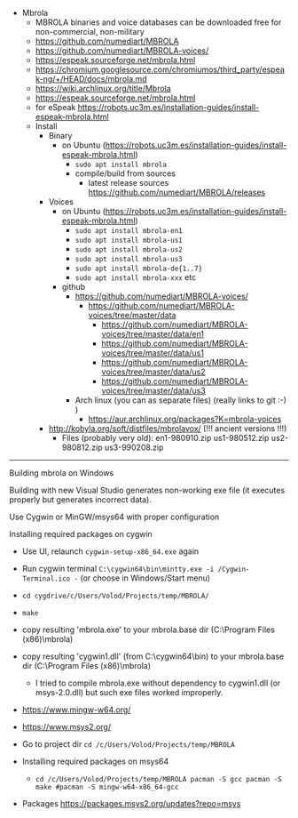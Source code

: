 
 - Mbrola
   - MBROLA binaries and voice databases can be downloaded free for non-commercial, non-military
   - https://github.com/numediart/MBROLA
   - https://github.com/numediart/MBROLA-voices/
   - https://espeak.sourceforge.net/mbrola.html
   - https://chromium.googlesource.com/chromiumos/third_party/espeak-ng/+/HEAD/docs/mbrola.md
   - https://wiki.archlinux.org/title/Mbrola
   - https://espeak.sourceforge.net/mbrola.html
   - for eSpeak https://robots.uc3m.es/installation-guides/install-espeak-mbrola.html
   - Install
     - Binary
       - on Ubuntu (https://robots.uc3m.es/installation-guides/install-espeak-mbrola.html)
         - `sudo apt install mbrola`
         - compile/build from sources
           - latest release sources https://github.com/numediart/MBROLA/releases
     - Voices
       - on Ubuntu (https://robots.uc3m.es/installation-guides/install-espeak-mbrola.html)
         - `sudo apt install mbrola-en1`
         - `sudo apt install mbrola-us1`
         - `sudo apt install mbrola-us2`
         - `sudo apt install mbrola-us3`
         - `sudo apt install mbrola-de{1..7}`
         - `sudo apt install mbrola-xxx` etc
       - github
         - https://github.com/numediart/MBROLA-voices/
           - https://github.com/numediart/MBROLA-voices/tree/master/data
             - https://github.com/numediart/MBROLA-voices/tree/master/data/en1
             - https://github.com/numediart/MBROLA-voices/tree/master/data/us1
             - https://github.com/numediart/MBROLA-voices/tree/master/data/us2
             - https://github.com/numediart/MBROLA-voices/tree/master/data/us3
         - Arch linux (you can as separate files) (really links to git :-) )
           - https://aur.archlinux.org/packages?K=mbrola-voices
     - http://kobyla.org/soft/distfiles/mbrolavox/ (!!! ancient versions !!!)
       - Files (probably very old): en1-980910.zip us1-980512.zip us2-980812.zip us3-990208.zip


***

Building mbrola on Windows

Building with new Visual Studio generates non-working exe file (it executes properly but generates incorrect data).

Use Cygwin or MinGW/msys64 with proper configuration

Installing required packages on cygwin
- Use UI, relaunch `cygwin-setup-x86_64.exe` again

 - Run cygwin terminal `C:\cygwin64\bin\mintty.exe -i /Cygwin-Terminal.ico -` (or choose in Windows/Start menu) 
 - `cd cygdrive/c/Users/Volod/Projects/temp/MBROLA/`
 - `make`
 - copy resulting 'mbrola.exe' to your mbrola.base dir (C:\Program Files (x86)\mbrola)  
 - copy resulting 'cygwin1.dll' (from C:\cygwin64\bin\) to your mbrola.base dir (C:\Program Files (x86)\mbrola)
   - I tried to compile mbrola.exe without dependency to cygwin1.dll (or msys-2.0.dll) but such exe files worked improperly.



- https://www.mingw-w64.org/
- https://www.msys2.org/
- Go to project dir `cd /c/Users/Volod/Projects/temp/MBROLA`
- Installing required packages on msys64
    - `
      cd /c/Users/Volod/Projects/temp/MBROLA
      pacman -S gcc
      pacman -S make
      #pacman -S mingw-w64-x86_64-gcc
      `
- Packages https://packages.msys2.org/updates?repo=msys
